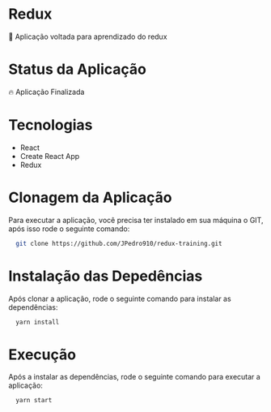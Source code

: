 # Redux

<p>🚀 Aplicação voltada para aprendizado do redux</p>

# Status da Aplicação
<p>🔥 Aplicação Finalizada</p>

# Tecnologias
- React
- Create React App
- Redux

# Clonagem da Aplicação

Para executar a aplicação, você precisa ter instalado em sua máquina o GIT, após isso rode o seguinte comando: 
```sh
  git clone https://github.com/JPedro910/redux-training.git
```

# Instalação das Depedências

Após clonar a aplicação, rode o seguinte comando para instalar as dependências:
```sh
  yarn install
```
# Execução

Após a instalar as dependências, rode o seguinte comando para executar a aplicação:
```sh
  yarn start
```
